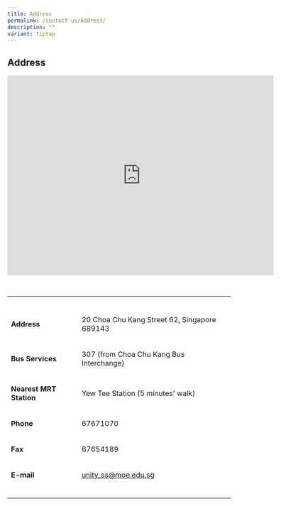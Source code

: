 ```yaml
---
title: Address
permalink: /contact-us/Address/
description: ""
variant: tiptap
---
```

<h2>Address</h2>
<div class="iframe-wrapper">
<iframe style="border:0;" height="450" width="600" allowfullscreen="true" frameborder="0" src="https://www.google.com/maps/embed?pb=!1m18!1m12!1m3!1d3988.6272701460452!2d103.74393671511265!3d1.4000285989789254!2m3!1f0!2f0!3f0!3m2!1i1024!2i768!4f13.1!3m3!1m2!1s0x31da11ba85b77161%3A0xb5755579f4a0d5d4!2sUnity%20Secondary%20School!5e0!3m2!1sen!2ssg!4v1670340842619!5m2!1sen!2ssg"></iframe>
</div>
<p>
<br>
</p>
<table style="minWidth: 50px">
<colgroup>
<col>
<col>
</colgroup>
<tbody>
<tr>
<th rowspan="1" colspan="1">
<p></p>
</th>
<th rowspan="1" colspan="1">
<p></p>
</th>
</tr>
<tr>
<td rowspan="1" colspan="1">
<p><strong>Address</strong>
</p>
</td>
<td rowspan="1" colspan="1">
<p>20 Choa Chu Kang Street 62, Singapore 689143</p>
</td>
</tr>
<tr>
<td rowspan="1" colspan="1">
<p><strong>Bus Services</strong>
</p>
</td>
<td rowspan="1" colspan="1">
<p>307 (from Choa Chu Kang Bus Interchange)</p>
</td>
</tr>
<tr>
<td rowspan="1" colspan="1">
<p><strong>Nearest MRT Station</strong>
</p>
</td>
<td rowspan="1" colspan="1">
<p>Yew Tee Station (5 minutes' walk)</p>
</td>
</tr>
<tr>
<td rowspan="1" colspan="1">
<p><strong>Phone</strong>
</p>
</td>
<td rowspan="1" colspan="1">
<p>67671070</p>
</td>
</tr>
<tr>
<td rowspan="1" colspan="1">
<p><strong>Fax</strong>
</p>
</td>
<td rowspan="1" colspan="1">
<p>67654189</p>
</td>
</tr>
<tr>
<td rowspan="1" colspan="1">
<p><strong>E-mail</strong>
</p>
</td>
<td rowspan="1" colspan="1">
<p><a href="mailto:unity_ss@moe.edu.sg" rel="noopener noreferrer nofollow" target="_blank">unity_ss@moe.edu.sg</a>
</p>
</td>
</tr>
<tr>
<td rowspan="1" colspan="1">
<p></p>
</td>
<td rowspan="1" colspan="1">
<p></p>
</td>
</tr>
</tbody>
</table>
<p></p>